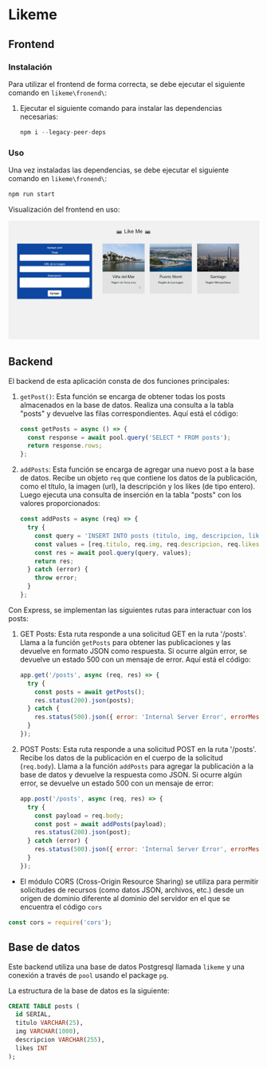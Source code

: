 # Likeme

## Frontend

### Instalación

Para utilizar el frontend de forma correcta, se debe ejecutar el siguiente comando en `likeme\fronend\`:

1. Ejecutar el siguiente comando para instalar las dependencias necesarias:
   ```javascript
   npm i --legacy-peer-deps
   ```

### Uso

Una vez instaladas las dependencias, se debe ejecutar el siguiente comando en `likeme\fronend\`:
   ```javascript
   npm run start
   ```
Visualización del frontend en uso:

![Frontend Like Me](/likeme.png)

## Backend

El backend de esta aplicación consta de dos funciones principales:

1. `getPost()`:
   Esta función se encarga de obtener todas los posts almacenados en la base de datos. Realiza una consulta a la tabla "posts" y devuelve las filas correspondientes. Aquí está el código:

   ```javascript
   const getPosts = async () => {
     const response = await pool.query('SELECT * FROM posts');
     return response.rows;
   };
   ```

2. `addPosts`:
   Esta función se encarga de agregar una nuevo post a la base de datos. Recibe un objeto `req` que contiene los datos de la publicación, como el título, la imagen (url), la descripción y los likes (de tipo entero). Luego ejecuta una consulta de inserción en la tabla "posts" con los valores proporcionados:

   ```javascript
   const addPosts = async (req) => {
     try {
       const query = 'INSERT INTO posts (titulo, img, descripcion, likes) VALUES ($1, $2, $3, $4)';
       const values = [req.titulo, req.img, req.descripcion, req.likes];
       const res = await pool.query(query, values);
       return res;
     } catch (error) {
       throw error;
     }
   };
   ```

Con Express, se implementan las siguientes rutas para interactuar con los posts:

1. GET Posts:
   Esta ruta responde a una solicitud GET en la ruta '/posts'. Llama a la función `getPosts` para obtener las publicaciones y las devuelve en formato JSON como respuesta. Si ocurre algún error, se devuelve un estado 500 con un mensaje de error. Aquí está el código:

   ```javascript
   app.get('/posts', async (req, res) => {
     try {
       const posts = await getPosts();
       res.status(200).json(posts);
     } catch {
       res.status(500).json({ error: 'Internal Server Error', errorMessage: error.message });
     }
   });
   ```

2. POST Posts:
   Esta ruta responde a una solicitud POST en la ruta '/posts'. Recibe los datos de la publicación en el cuerpo de la solicitud (`req.body`). Llama a la función `addPosts` para agregar la publicación a la base de datos y devuelve la respuesta como JSON. Si ocurre algún error, se devuelve un estado 500 con un mensaje de error:

   ```javascript
   app.post('/posts', async (req, res) => {
     try {
       const payload = req.body;
       const post = await addPosts(payload);
       res.status(200).json(post);
     } catch (error) {
       res.status(500).json({ error: 'Internal Server Error', errorMessage: error.message });
     }
   });
   ```
* El módulo CORS (Cross-Origin Resource Sharing) se utiliza para permitir solicitudes de recursos (como datos JSON, archivos, etc.) desde un origen de dominio diferente al dominio del servidor en el que se encuentra el código `cors`
```javascript
const cors = require('cors');
```

## Base de datos

Este backend utiliza una base de datos Postgresql llamada `likeme` y una conexión a través de `pool` usando el package `pg`.

La estructura de la base de datos es la siguiente: 

```sql
CREATE TABLE posts (
  id SERIAL,
  titulo VARCHAR(25),
  img VARCHAR(1000),
  descripcion VARCHAR(255),
  likes INT
);
```
